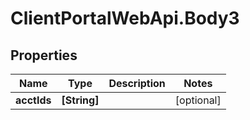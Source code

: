 # ClientPortalWebApi.Body3

## Properties
Name | Type | Description | Notes
------------ | ------------- | ------------- | -------------
**acctIds** | **[String]** |  | [optional] 


